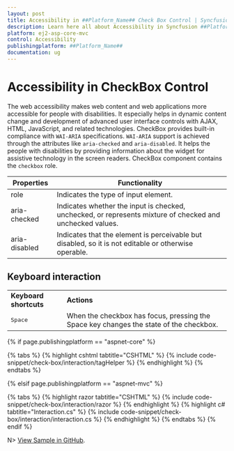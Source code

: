```yaml
---
layout: post
title: Accessibility in ##Platform_Name## Check Box Control | Syncfusion
description: Learn here all about Accessibility in Syncfusion ##Platform_Name## Check Box control of Syncfusion Essential JS 2 and more.
platform: ej2-asp-core-mvc
control: Accessibility
publishingplatform: ##Platform_Name##
documentation: ug
---
```



# Accessibility in CheckBox Control

The web accessibility makes web content and web applications more accessible for people with disabilities. It especially helps in dynamic content change and development of advanced user interface controls with AJAX, HTML, JavaScript, and related technologies. CheckBox provides built-in compliance with `WAI-ARIA` specifications. `WAI-ARIA` support is achieved through the attributes like `aria-checked` and `aria-disabled`. It helps the people with disabilities by providing information about the widget for assistive technology in the screen readers. CheckBox component contains the `checkbox` role.

| Properties | Functionality |
| ------------ | ----------------------- |
| role | Indicates the type of input element. |
| aria-checked | Indicates whether the input is checked, unchecked, or represents mixture of checked and unchecked values. |
| aria-disabled | Indicates that the element is perceivable but disabled, so it is not editable or otherwise operable. |

## Keyboard interaction

<!-- markdownlint-disable MD033 -->
<table>
<tr>
<td>
<b>Keyboard shortcuts</b></td><td>
<b>Actions</b></td></tr>
<tr>
<td>
<kbd>Space</kbd></td><td>
When the checkbox has focus, pressing the Space key changes the state of the checkbox.</td></tr>
</table>

{% if page.publishingplatform == "aspnet-core" %}

{% tabs %}
{% highlight cshtml tabtitle="CSHTML" %}
{% include code-snippet/check-box/interaction/tagHelper %}
{% endhighlight %}
{% endtabs %}

{% elsif page.publishingplatform == "aspnet-mvc" %}

{% tabs %}
{% highlight razor tabtitle="CSHTML" %}
{% include code-snippet/check-box/interaction/razor %}
{% endhighlight %}
{% highlight c# tabtitle="Interaction.cs" %}
{% include code-snippet/check-box/interaction/interaction.cs %}
{% endhighlight %}
{% endtabs %}
{% endif %}


N> [View Sample in GitHub](https://github.com/SyncfusionExamples/ASP-NET-Core-UG-Examples/tree/main/CheckBox/CheckBoxUGSample).